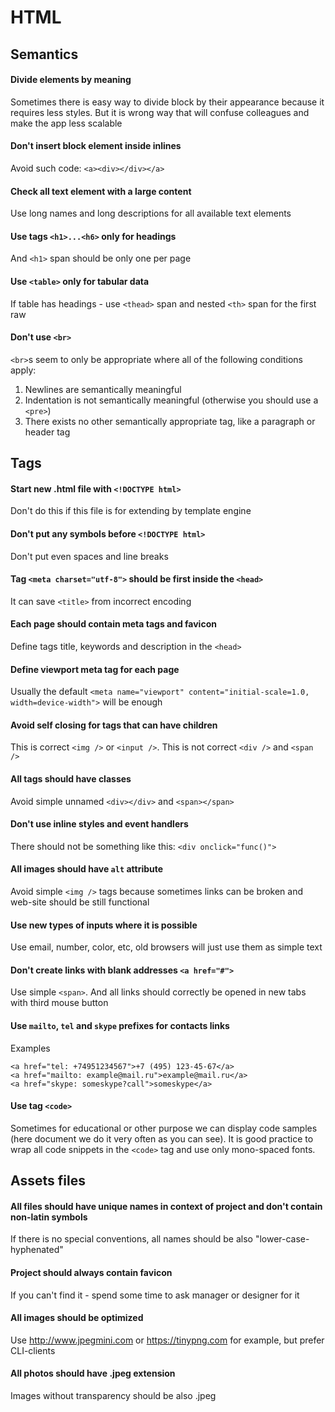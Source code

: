 # HTML

## Semantics

#### Divide elements by meaning
Sometimes there is easy way to divide block by their appearance because it requires less styles. But it is wrong way that will confuse colleagues and make the app less scalable

#### Don't insert block element inside inlines
Avoid such code: `<a><div></div></a>`

#### Check all text element with a large content
Use long names and long descriptions for all available text elements

#### Use tags `<h1>...<h6>` only for headings
And `<h1>` span should be only one per page

#### Use `<table>` only for tabular data
If table has headings - use `<thead>` span and nested `<th>` span for the first raw

#### Don't use `<br>`
`<br>`s seem to only be appropriate where all of the following conditions apply:
1. Newlines are semantically meaningful
2. Indentation is not semantically meaningful (otherwise you should use a `<pre>`)
3. There exists no other semantically appropriate tag, like a paragraph or header tag

## Tags
#### Start new .html file with `<!DOCTYPE html>`
Don't do this if this file is for extending by template engine

#### Don't put any symbols before `<!DOCTYPE html>`
Don't put even spaces and line breaks

#### Tag `<meta charset="utf-8">` should be first inside the `<head>`
It can save `<title>` from incorrect encoding

#### Each page should contain meta tags and favicon
Define tags title, keywords and description in the `<head>`

#### Define viewport meta tag for each page
Usually the default `<meta name="viewport" content="initial-scale=1.0, width=device-width">` will be enough

#### Avoid self closing for tags that can have children
This is correct `<img />` or `<input />`. This is not correct `<div />` and `<span />`

#### All tags should have classes
Avoid simple unnamed `<div></div>` and `<span></span>`

#### Don't use inline styles and event handlers
There should not be something like this: `<div onclick="func()">`

#### All images should have `alt` attribute
Avoid simple `<img />` tags because sometimes links can be broken and web-site should be still functional

#### Use new types of inputs where it is possible
Use email, number, color, etc, old browsers will just use them as simple text

#### Don't create links with blank addresses `<a href="#">`
Use simple `<span>`. And all links should correctly be opened in new tabs with third mouse button

#### Use `mailto`, `tel` and `skype` prefixes for contacts links
Examples
```
<a href="tel: +74951234567">+7 (495) 123-45-67</a>
<a href="mailto: example@mail.ru">example@mail.ru</a>
<a href="skype: someskype?call">someskype</a>
```

#### Use tag `<code>`
Sometimes for educational or other purpose we can display code samples (here document we do it very often as you can see). It is good practice to wrap all code snippets in the `<code>` tag and use only mono-spaced fonts.

## Assets files
#### All files should have unique names in context of project and don't contain non-latin symbols
If there is no special conventions, all names should be also "lower-case-hyphenated"

#### Project should always contain favicon
If you can't find it - spend some time to ask manager or designer for it

#### All images should be optimized
Use http://www.jpegmini.com or https://tinypng.com for example, but prefer CLI-clients

#### All photos should have .jpeg extension
Images without transparency should be also .jpeg

